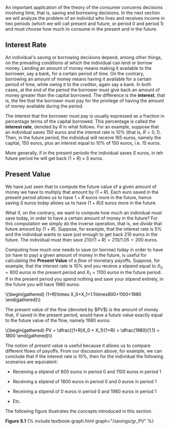 


An important application of the theory of the consumer concerns decisions involving time, that is, saving and borrowing decisions. In the next section we will analyze the problem of an individul who lives and receives income in two periods (which we will call present and future, or period 0 and period 1) and must choose how much to consume in the present and in the future.



<h2 id="SUBSEC_R">Interest Rate</h2>

An individual's saving or borrowing decisions depend, among other things, on the prevailing conditions at which the individual can lend or borrow money. Lending an amount of money means making it available to the borrower, say a bank, for a certain period of time. On the contrary, borrowing an amount of money means having it available for a certain period of time, while owing it to the creditor, again say a bank. In both cases, at the end of the period the borrower must give back an amount of money greater than the capital borrowed. The difference is the <b>interest</b>, that is, the fee that the borrower must pay for the privilege of having the amount of money available during the period. 

The interest that the borrower must pay is usually expressed as a fraction in percentage terms of the capital borrowed. This percentage is called the <b>interest rate</b>, denoted by $R$ in what follows. For an example, suppose that an individual saves 150 euros and the interest rate is 10% (that is, $R=0,1$). Then, in the future period, the individual will receive 165 euros, namely the capital, 150 euros, plus an interest equal to 10% of 150 euros, i.e. 15 euros.

More generally, if in the present periodo the individual saves $S$ euros, in teh future period he will get back $(1+R)\times S$ euros.





<h2 id="SUBSEC_PV">Present Value</h2>

We have just seen that to compute the future value of a given amount of money we have to multiply that amount by $(1+R)$. Each euro saved in the present period allows us to have $1+R$ euros more in the future, hence saving $S$ euros today allows us to have $(1+R)S$ euros more in the future.

What if, on the contrary, we want to compute how much an individual must save today, in order to have a certain amount of money in the future? For this computation we simply do the inverse operation, that is, we  <i>divide</i> that future amount by $(1+R)$. Suppose, for example, that the interest rate is 5% and the individual wants to save just enough to get back 210 euros in the future. The individual must then save $210/(1+R)=210/1.05=200$ euros.

Computing how much one needs to save (or borrow) today in order to have (or have to pay) a given amount of money in the future, is useful for calculating the <b>Present Value</b> of a  <i>flow</i> of monetary payoffs. Suppose, for example, that the interest rate is 10% and you receive a stipend equal to $X_0=800$ euros in the present period and $X_1=1100$ euros in the future period. If in the present period you spend nothing and save your stipend entirely, in the future you will have 1980 euros:
<p><span style="color: Black;">
\(\begin{gathered}
(1+R)\times X_0+X_1=1.1\times800+1100=1980
\end{gathered}\)
</span></p>
The present value of the flow (denoted by $PV$) is the amount of money that, if saved in the present period, would have a future value exactly equal to the future value of the flow, namely 1980 euros:

<p><span style="color: Black;">
\(\begin{gathered}
 PV = \dfrac{(1+R)X_0 + X_1}{1+R} = \dfrac{1980}{1.1} = 1800
\end{gathered}\)
</span></p>

The notion of present value is useful because it allows us to compare different flows of payoffs. From our discussion above, for example, we can conclude that if the interest rate is 10%, then for the individual the following scenarios are equivalent:

<ul>
  <li>
    <p>Receiving a stipend of 800 euros in period 0 and 1100 euros in period 1</p>
  </li>
  <li>
    <p>Receiving a stipend of 1800 euros in period 0 and 0 euros in period 1</p>
  </li>
  <li>
    <p>Receiving a stipend of 0 euros in period 0 and 1980 euros in period 1</p>
  </li>
  <li>
    <p>Etc.</p>
  </li>
</ul>

The following figure illustrates the concepts introduced in this section. 




<a id="gr_PV"><strong>Figure S.1</strong></a>
{% include textbook-graph.html graph="/savings/gr_PV" %}
